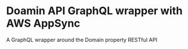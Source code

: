 # Doamin API GraphQL wrapper with AWS AppSync
A GraphQL wrapper around the Domain property RESTful API
